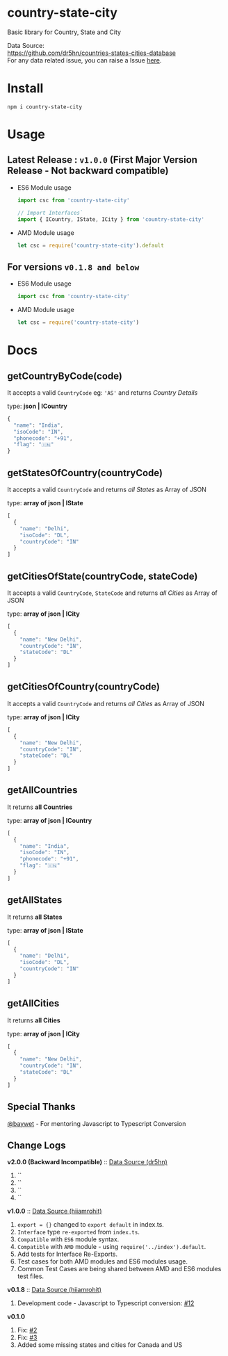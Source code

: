 country-state-city
==============================
Basic library for Country, State and City

Data Source:<br>
https://github.com/dr5hn/countries-states-cities-database<br>
For any data related issue, you can raise a Issue [here](https://github.com/dr5hn/countries-states-cities-database/issues/new).

# Install
`npm i country-state-city`

# Usage

## Latest Release : `v1.0.0` (First Major Version Release - Not backward compatible)
  - ES6 Module usage
   
     ```js
     import csc from 'country-state-city'

     // Import Interfaces`
     import { ICountry, IState, ICity } from 'country-state-city'
     ```
  - AMD Module usage
  
    ```js
    let csc = require('country-state-city').default
    ```


## For versions `v0.1.8 and below`

  - ES6 Module usage
   
     ```js
     import csc from 'country-state-city'
     ```

  - AMD Module usage
  
    ```js
    let csc = require('country-state-city')
    ```

# Docs

getCountryByCode(code)
---------------

It accepts a valid `CountryCode` eg: `'AS'` and   returns *Country Details*

type: **json | ICountry**

```js
{ 
  "name": "India",
  "isoCode": "IN",
  "phonecode": "+91",
  "flag": "🇮🇳"
}
```

getStatesOfCountry(countryCode)
---------------

It accepts a valid `CountryCode` and returns *all States* as Array of JSON

type: **array of json | IState**

```js
[
  {
    "name": "Delhi",
    "isoCode": "DL",
    "countryCode": "IN"
  }
]

```
getCitiesOfState(countryCode, stateCode)
---------------

It accepts a valid `CountryCode`, `StateCode` and returns *all Cities* as Array of JSON

type: **array of json | ICity**

```js
[
  {
    "name": "New Delhi",
    "countryCode": "IN",
    "stateCode": "DL"
  }
]

```

getCitiesOfCountry(countryCode)
---------------

It accepts a valid `CountryCode` and returns *all Cities* as Array of JSON

type: **array of json | ICity**

```js
[
  {
    "name": "New Delhi",
    "countryCode": "IN",
    "stateCode": "DL"
  }
]

```

getAllCountries
---------------
It returns **all Countries**

type: **array of json | ICountry**

```js
[
  {
    "name": "India",
    "isoCode": "IN",
    "phonecode": "+91",
    "flag": "🇮🇳"
  }
]
```

getAllStates
---------------
It returns **all States**

type: **array of json | IState**

```js
[
  {
    "name": "Delhi",
    "isoCode": "DL",
    "countryCode": "IN"
  }
]
```

getAllCities
---------------
It returns **all Cities**

type: **array of json | ICity**

```js
[
  {
    "name": "New Delhi",
    "countryCode": "IN",
    "stateCode": "DL"
  }
]
```

Special Thanks
---------------

[@baywet](https://github.com/baywet) - For mentoring Javascript to Typescript Conversion

Change Logs
---------------
**v2.0.0 (Backward Incompatible)** :: [Data Source (dr5hn)](https://github.com/dr5hn/countries-states-cities-database)

1. ``
2. ``
3. ``
4. ``

**v1.0.0** :: [Data Source (hiiamrohit)](https://github.com/hiiamrohit/Countries-States-Cities-database)
1. `export = {}` changed to `export default` in index.ts.
2. `Interface` type `re-exported` from `index.ts`.
3. `Compatible` with `ES6` module syntax.
4. `Compatible` with `AMD` module - using `require('../index').default`.
5. Add tests for Interface Re-Exports.
6. Test cases for both AMD modules and ES6 modules usage.
7. Common Test Cases are being shared between AMD and ES6 modules test files.

**v0.1.8** :: [Data Source (hiiamrohit)](https://github.com/hiiamrohit/Countries-States-Cities-database)
1. Development code - Javascript to Typescript conversion: [#12](https://github.com/harpreetkhalsagtbit/country-state-city/pull/12)

**v0.1.0**
1. Fix: [#2](https://github.com/harpreetkhalsagtbit/country-state-city/issues/2)
2. Fix: [#3](https://github.com/harpreetkhalsagtbit/country-state-city/issues/3)
3. Added some missing states and cities for Canada and US
